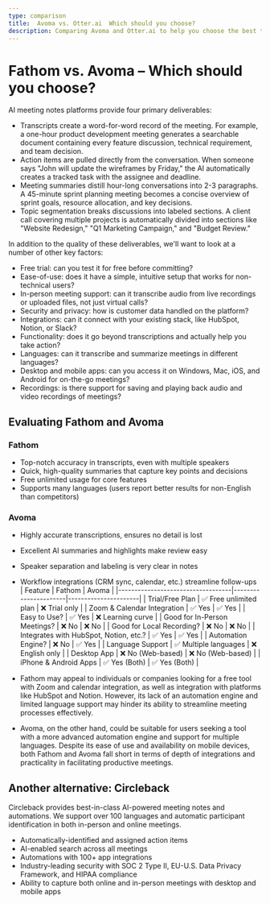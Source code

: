 ```yaml
---
type: comparison
title:  Avoma vs. Otter.ai  Which should you choose?
description: Comparing Avoma and Otter.ai to help you choose the best transcription tool. Explore features, pricing, and an alternative option, Circleback.
---
```


# Fathom vs. Avoma – Which should you choose?  
AI meeting notes platforms provide four primary deliverables:  
  
* Transcripts create a word-for-word record of the meeting. For example, a one-hour product development meeting generates a searchable document containing every feature discussion, technical requirement, and team decision.  
* Action items are pulled directly from the conversation. When someone says "John will update the wireframes by Friday," the AI automatically creates a tracked task with the assignee and deadline.  
* Meeting summaries distill hour-long conversations into 2-3 paragraphs. A 45-minute sprint planning meeting becomes a concise overview of sprint goals, resource allocation, and key decisions.  
* Topic segmentation breaks discussions into labeled sections. A client call covering multiple projects is automatically divided into sections like "Website Redesign," "Q1 Marketing Campaign," and "Budget Review."  
  
In addition to the quality of these deliverables, we'll want to look at a number of other key factors:  
  
* Free trial: can you test it for free before committing?  
* Ease-of-use: does it have a simple, intuitive setup that works for non-technical users?  
* In-person meeting support: can it transcribe audio from live recordings or uploaded files, not just virtual calls?  
* Security and privacy: how is customer data handled on the platform?  
* Integrations: can it connect with your existing stack, like HubSpot, Notion, or Slack?  
* Functionality: does it go beyond transcriptions and actually help you take action?  
* Languages: can it transcribe and summarize meetings in different languages?  
* Desktop and mobile apps: can you access it on Windows, Mac, iOS, and Android for on-the-go meetings?  
* Recordings: is there support for saving and playing back audio and video recordings of meetings?    
## Evaluating Fathom and Avoma  
### Fathom
- Top-notch accuracy in transcripts, even with multiple speakers
- Quick, high-quality summaries that capture key points and decisions
- Free unlimited usage for core features
- Supports many languages (users report better results for non-English than competitors)

### Avoma
- Highly accurate transcriptions, ensures no detail is lost
- Excellent AI summaries and highlights make review easy
- Speaker separation and labeling is very clear in notes
- Workflow integrations (CRM sync, calendar, etc.) streamline follow-ups  
| Feature                           | Fathom               | Avoma                |
|-----------------------------------|----------------------|----------------------|
| Trial/Free Plan                   | ✅ Free unlimited plan | ❌ Trial only         |
| Zoom & Calendar Integration       | ✅ Yes               | ✅ Yes               |
| Easy to Use?                      | ✅ Yes               | ❌ Learning curve     |
| Good for In-Person Meetings?      | ❌ No                | ❌ No                |
| Good for Local Recording?         | ❌ No                | ❌ No                |
| Integrates with HubSpot, Notion, etc.? | ✅ Yes           | ✅ Yes               |
| Automation Engine?                | ❌ No                | ✅ Yes               |
| Language Support                  | ✅ Multiple languages | ❌ English only      |
| Desktop App                       | ❌ No (Web-based)    | ❌ No (Web-based)    |
| iPhone & Android Apps             | ✅ Yes (Both)        | ✅ Yes (Both)        |  
- Fathom may appeal to individuals or companies looking for a free tool with Zoom and calendar integration, as well as integration with platforms like HubSpot and Notion. However, its lack of an automation engine and limited language support may hinder its ability to streamline meeting processes effectively.

- Avoma, on the other hand, could be suitable for users seeking a tool with a more advanced automation engine and support for multiple languages. Despite its ease of use and availability on mobile devices, both Fathom and Avoma fall short in terms of depth of integrations and practicality in facilitating productive meetings.  
## Another alternative: Circleback  
Circleback provides best-in-class AI-powered meeting notes and automations. We support over 100 languages and automatic participant identification in both in-person and online meetings.  
  
* Automatically-identified and assigned action items  
* AI-enabled search across all meetings  
* Automations with 100+ app integrations  
* Industry-leading security with SOC 2 Type II, EU-U.S. Data Privacy Framework, and HIPAA compliance  
* Ability to capture both online and in-person meetings with desktop and mobile apps  